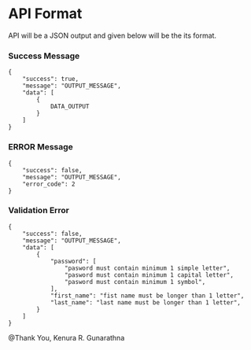 # API Format

API will be a JSON output and given below will be the its format.

### Success Message

```
{
    "success": true,
    "message": "OUTPUT_MESSAGE",
    "data": [
        {
            DATA_OUTPUT
        }
    ]
}
```

### ERROR Message

```
{
    "success": false,
    "message": "OUTPUT_MESSAGE",
    "error_code": 2
}
```
### Validation Error

```
{
    "success": false,
    "message": "OUTPUT_MESSAGE",
    "data": [
        {
            "password": [
                "pasword must contain minimum 1 simple letter",
                "pasword must contain minimum 1 capital letter",
                "pasword must contain minimum 1 symbol",
            ],
            "first_name": "fist name must be longer than 1 letter",
            "last_name": "last name must be longer than 1 letter",
        }
    ]
}
```


@Thank You, Kenura R. Gunarathna